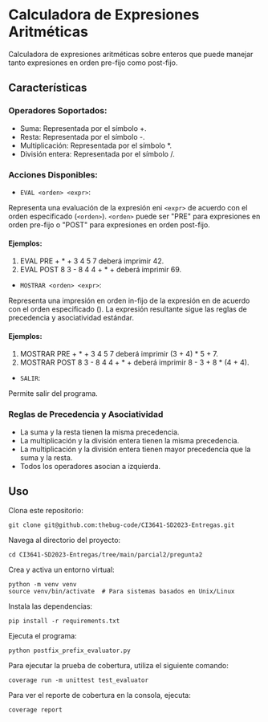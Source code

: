 # Calculadora de Expresiones Aritméticas
Calculadora de expresiones aritméticas sobre enteros que puede manejar tanto expresiones en orden pre-fijo como post-fijo.

## Características
### Operadores Soportados:

- Suma: Representada por el símbolo +.
- Resta: Representada por el símbolo -.
- Multiplicación: Representada por el símbolo *.
- División entera: Representada por el símbolo /.

### Acciones Disponibles:

- `EVAL <orden> <expr>`:

Representa una evaluación de la expresión eni `<expr>` de acuerdo con el orden especificado (`<orden>`).
`<orden>` puede ser "PRE" para expresiones en orden pre-fijo o "POST" para expresiones en orden post-fijo.

#### Ejemplos:
1. EVAL PRE + * + 3 4 5 7 deberá imprimir 42.
2. EVAL POST 8 3 - 8 4 4 + * + deberá imprimir 69.

- `MOSTRAR <orden> <expr>`:

Representa una impresión en orden in-fijo de la expresión en <expr> de acuerdo con el orden especificado (<orden>).
La expresión resultante sigue las reglas de precedencia y asociatividad estándar.

#### Ejemplos:
1. MOSTRAR PRE + * + 3 4 5 7 deberá imprimir (3 + 4) * 5 + 7.
2. MOSTRAR POST 8 3 - 8 4 4 + * + deberá imprimir 8 - 3 + 8 * (4 + 4).

- `SALIR`:

Permite salir del programa.

### Reglas de Precedencia y Asociatividad
- La suma y la resta tienen la misma precedencia.
- La multiplicación y la división entera tienen la misma precedencia.
- La multiplicación y la división entera tienen mayor precedencia que la suma y la resta.
- Todos los operadores asocian a izquierda.

## Uso
Clona este repositorio:

```
git clone git@github.com:thebug-code/CI3641-SD2023-Entregas.git
```
Navega al directorio del proyecto:

```
cd CI3641-SD2023-Entregas/tree/main/parcial2/pregunta2
```

Crea y activa un entorno virtual:

```
python -m venv venv
source venv/bin/activate  # Para sistemas basados en Unix/Linux
```
Instala las dependencias:

```
pip install -r requirements.txt
```

Ejecuta el programa:

```
python postfix_prefix_evaluator.py
```

Para ejecutar la prueba de cobertura, utiliza el siguiente comando:

```
coverage run -m unittest test_evaluator
```

Para ver el reporte de cobertura en la consola, ejecuta:

```
coverage report
```

